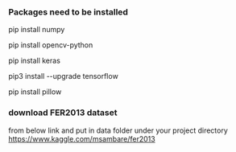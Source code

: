 ### Packages need to be installed
pip install numpy

pip install opencv-python

pip install keras

pip3 install --upgrade tensorflow

pip install pillow

### download FER2013 dataset
from below link and put in data folder under your project directory
https://www.kaggle.com/msambare/fer2013

